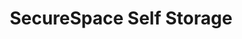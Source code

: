 ---
title: "SecureSpace Self Storage"
url: /portland/securespace-self-storage/
shop: storage rental
---